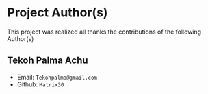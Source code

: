 # Project Author(s)
This project was realized all thanks the contributions of the following Author(s)
##  Tekoh Palma Achu 
* Email: `Tekohpalma@gmail.com`
* Github: `Matrix30`